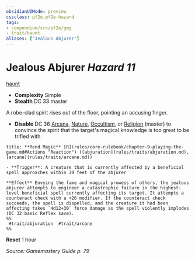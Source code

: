 ```yaml
---
obsidianUIMode: preview
cssclass: pf2e,pf2e-hazard
tags:
- compendium/src/pf2e/gmg
- trait/haunt
aliases: ["Jealous Abjurer"]
---
```

# Jealous Abjurer *Hazard 11*  
[haunt](haunt.md "Haunt Hazard Trait")  

- **Complexity** Simple
- **Stealth** DC 33 master  

A robe-clad spirit rises out of the floor, pointing an accusing finger.

- **Disable** DC 36 [Arcana](skills.md#Arcana), [Nature](skills.md#Nature), [Occultism](skills.md#Occultism), or [Religion](skills.md#Religion) (master) to convince the spirit that the target's magical knowledge is too great to be trifled with  

```ad-embed-ability
title: **Rend Magic** [R](rules/core-rulebook/chapter-9-playing-the-game.md#Actions "Reaction") ([abjuration](rules/traits/abjuration.md), [arcane](rules/traits/arcane.md))

- **Trigger**: A creature that is currently affected by a beneficial spell approaches within 30 feet of the abjurer

**Effect** Envying the fame and magical prowess of others, the jealous abjurer attempts to engineer a catastrophic failure in the highest-level beneficial spell currently affecting its target. It attempts a counteract check with a +26 modifier. If the counteract check succeeds, the spell is dispelled, and the creature it had been affecting takes `4d12+30` force damage as the spell violently implodes (DC 32 basic Reflex save).  
%%
 #trait/abjuration  #trait/arcane 
%%
```

**Reset** 1 hour  

*Source: Gamemastery Guide p. 79*